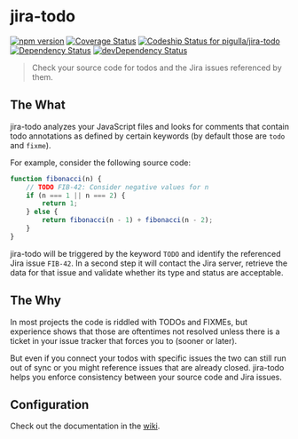 # jira-todo
[![npm version](https://badge.fury.io/js/jira-todo.svg)](https://badge.fury.io/js/jira-todo)
[![Coverage Status](https://coveralls.io/repos/github/pigulla/jira-todo/badge.svg?branch=master)](https://coveralls.io/github/pigulla/jira-todo?branch=master)
[![Codeship Status for pigulla/jira-todo](https://www.codeship.io/projects/b975c890-eac8-0133-c44b-7a726143f84a/status?branch=master)](https://www.codeship.io/projects/148002)
[![Dependency Status](https://david-dm.org/pigulla/jira-todo.svg)](https://david-dm.org/pigulla/jira-todo)
[![devDependency Status](https://david-dm.org/pigulla/jira-todo/dev-status.svg)](https://david-dm.org/pigulla/jira-todo#info=devDependencies)

> Check your source code for todos and the Jira issues referenced by them.

## The What
jira-todo analyzes your JavaScript files and looks for comments that contain todo annotations as defined by certain keywords (by default those are `todo` and `fixme`).

For example, consider the following source code:
```js
function fibonacci(n) {
    // TODO FIB-42: Consider negative values for n
    if (n === 1 || n === 2) {
        return 1;
    } else {
        return fibonacci(n - 1) + fibonacci(n - 2);
    }
}
```
jira-todo will be triggered by the keyword `TODO` and identify the referenced Jira issue `FIB-42`. In a second step it will contact the Jira server, retrieve the data for that  issue and validate whether its type and status are acceptable.

## The Why
In most projects the code is riddled with TODOs and FIXMEs, but experience shows that those are oftentimes not resolved unless there is a ticket in your issue tracker that forces you to (sooner or later).

But even if you connect your todos with specific issues the two can still run out of sync or you might reference issues that are already closed. jira-todo helps you enforce consistency between your source code and Jira issues.

## Configuration

Check out the documentation in the [wiki](../../wiki/Configuration).